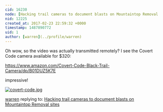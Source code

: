 ```yaml
---
cid: 16230
node: [Hacking trail cameras to document blasts on Mountaintop Removal sites](../notes/LauraChipley/09-18-2015/hacking-trail-cameras-to-document-blasts-on-mountaintop-removal-sites)
nid: 12225
created_at: 2017-02-23 22:59:32 +0000
timestamp: 1487890772
uid: 1
author: [warren](../profile/warren)
---
```


Oh wow, so the video was actually transmitted remotely? I see the Covert Code camera available for $320:

https://www.amazon.com/Covert-Code-Black-Trail-Camera/dp/B01DUZ5K7E

impressive!


[![covert-code.jpg](https://publiclab.org/system/images/photos/000/019/620/medium/covert-code.jpg)](https://publiclab.org/system/images/photos/000/019/620/original/covert-code.jpg)



[warren](../profile/warren) replying to: [Hacking trail cameras to document blasts on Mountaintop Removal sites](../notes/LauraChipley/09-18-2015/hacking-trail-cameras-to-document-blasts-on-mountaintop-removal-sites)

